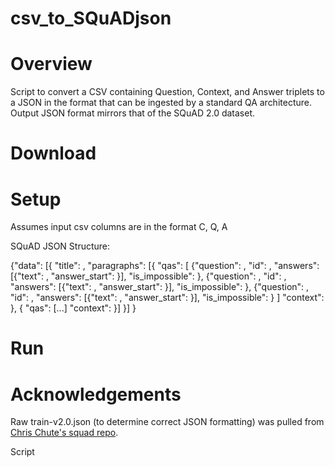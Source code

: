 # csv_to_SQuADjson

# Overview

Script to convert a CSV containing Question, Context, and Answer triplets to a JSON in the format that can be ingested by a standard QA architecture. Output JSON format mirrors that of the SQuAD 2.0 dataset. 

# Download 

# Setup

Assumes input csv columns are in the format C, Q, A

SQuAD JSON Structure: 

{"data": [{
    "title": , 
    "paragraphs": [{
        "qas": [
            {"question": , "id": , "answers": [{"text": , "answer_start": }], "is_impossible": },
            {"question": , "id": , "answers": [{"text": , "answer_start": }], "is_impossible": },
            {"question": , "id": , "answers": [{"text": , "answer_start": }], "is_impossible": }
        ]
        "context":
    }, {
        "qas": [...]
        "context": 
    }]
}] }


# Run

# Acknowledgements

Raw train-v2.0.json (to determine correct JSON formatting) was pulled from [Chris Chute's squad repo](https://github.com/chrischute/squad/tree/master/data).

Script 

